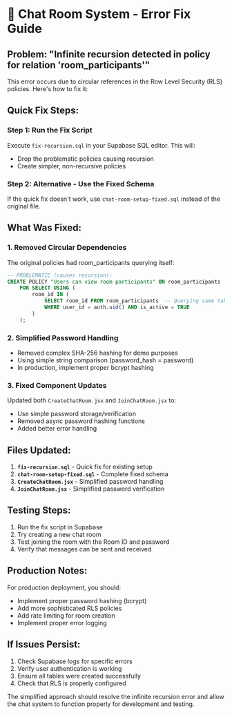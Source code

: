 # 🔧 Chat Room System - Error Fix Guide

## Problem: "Infinite recursion detected in policy for relation 'room_participants'"

This error occurs due to circular references in the Row Level Security (RLS) policies. Here's how to fix it:

## Quick Fix Steps:

### Step 1: Run the Fix Script
Execute `fix-recursion.sql` in your Supabase SQL editor. This will:
- Drop the problematic policies causing recursion
- Create simpler, non-recursive policies

### Step 2: Alternative - Use the Fixed Schema
If the quick fix doesn't work, use `chat-room-setup-fixed.sql` instead of the original file.

## What Was Fixed:

### 1. **Removed Circular Dependencies**
The original policies had room_participants querying itself:
```sql
-- PROBLEMATIC (causes recursion):
CREATE POLICY "Users can view room participants" ON room_participants
    FOR SELECT USING (
        room_id IN (
            SELECT room_id FROM room_participants  -- Querying same table!
            WHERE user_id = auth.uid() AND is_active = TRUE
        )
    );
```

### 2. **Simplified Password Handling**
- Removed complex SHA-256 hashing for demo purposes
- Using simple string comparison (password_hash = password)
- In production, implement proper bcrypt hashing

### 3. **Fixed Component Updates**
Updated both `CreateChatRoom.jsx` and `JoinChatRoom.jsx` to:
- Use simple password storage/verification
- Removed async password hashing functions
- Added better error handling

## Files Updated:

1. **`fix-recursion.sql`** - Quick fix for existing setup
2. **`chat-room-setup-fixed.sql`** - Complete fixed schema
3. **`CreateChatRoom.jsx`** - Simplified password handling
4. **`JoinChatRoom.jsx`** - Simplified password verification

## Testing Steps:

1. Run the fix script in Supabase
2. Try creating a new chat room
3. Test joining the room with the Room ID and password
4. Verify that messages can be sent and received

## Production Notes:

For production deployment, you should:
- Implement proper password hashing (bcrypt)
- Add more sophisticated RLS policies
- Add rate limiting for room creation
- Implement proper error logging

## If Issues Persist:

1. Check Supabase logs for specific errors
2. Verify user authentication is working
3. Ensure all tables were created successfully
4. Check that RLS is properly configured

The simplified approach should resolve the infinite recursion error and allow the chat system to function properly for development and testing.